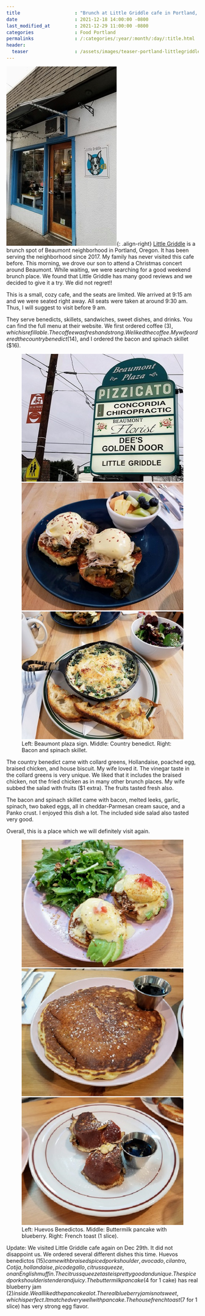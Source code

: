 ```yaml
---
title                    : "Brunch at Little Griddle cafe in Portland, Oregon"
date                     : 2021-12-18 14:00:00 -0800
last_modified_at         : 2021-12-29 11:00:00 -0800
categories               : Food Portland
permalinks               : /:categories/:year/:month/:day/:title.html
header:
  teaser                 : /assets/images/teaser-portland-littlegriddle-12-2021.jpg
---
```


![Little Griddle](/assets/images/portland/littlegriddle-12-2021.jpg){: .align-right}
[Little Griddle](https://littlegriddlecafe.com/) is a brunch spot of Beaumont neighborhood in Portland, Oregon. It has been serving the neighborhood since 2017. My family has never visited this cafe before. This morning, we drove our son to attend a Christmas concert around Beaumont. While waiting, we were searching for a good weekend brunch place. We found that Little Griddle has many good reviews and we decided to give it a try. We did not regret!!

This is a small, cozy cafe, and the seats are limited. We arrived at 9:15 am and we were seated right away. All seats were taken at around 9:30 am. Thus, I will suggest to visit before 9 am.

They serve benedicts, skillets, sandwiches, sweet dishes, and drinks. You can find the full menu at their website. We first ordered coffee ($3), which is refillable. The coffee was fresh and strong. We liked the coffee. My wife ordered the country benedict ($14), and I ordered the bacon and spinach skillet ($16).

<figure class="third">
	<img src="/assets/images/portland/littlegriddle-sign-12-2021.jpg">
	<img src="/assets/images/portland/littlegriddle-countrybenedict-12-2021.jpg">
	<img src="/assets/images/portland/littlegriddle-baconspinachskillet-12-2021.jpg">
	<figcaption>Left: Beaumont plaza sign. Middle: Country benedict. Right: Bacon and spinach skillet.</figcaption>
</figure>

The country benedict came with collard greens, Hollandaise, poached egg, braised chicken, and house biscuit. My wife loved it. The vinegar taste in the collard greens is very unique. We liked that it includes the braised chicken, not the fried chicken as in many other brunch places.  My wife subbed the salad with fruits ($1 extra). The fruits tasted fresh also.

The bacon and spinach skillet came with bacon, melted leeks, garlic, spinach, two baked eggs, all in cheddar-Parmesan cream sauce, and a Panko crust. I enjoyed this dish a lot. The included side salad also tasted very good.

Overall, this is a place which we will definitely visit again.

<figure class="third">
	<img src="/assets/images/portland/littlegriddle-huevos-benedictos-12-2021.jpg">
	<img src="/assets/images/portland/littlegriddle-buttermilk-pancake-12-2021.jpg">
	<img src="/assets/images/portland/littlegriddle-french-toast-12-2021.jpg">
	<figcaption>Left: Huevos Benedictos. Middle: Buttermilk pancake with blueberry. Right: French toast (1 slice).</figcaption>
</figure>

Update: We visited Little Griddle cafe again on Dec 29th. It did not disappoint us. We ordered several different dishes this time. Huevos benedictos ($15) came with braised spiced pork shoulder, avocado, cilantro, Cotija, hollandaise, pico de gallo, citrus squeeze, on an English muffin. The citrus squeeze taste is pretty good and unique. The spiced pork shoulder is tender and juicy. The buttermilk pancake ($4 for 1 cake) has real blueberry jam ($2) inside. We all liked the pancake a lot. The real blueberry jam is not sweet, which is perfect. It matched very well with pancake. The house french toast ($7 for 1 slice) has very strong egg flavor.